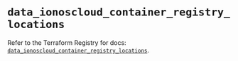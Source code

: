 # `data_ionoscloud_container_registry_locations`

Refer to the Terraform Registry for docs: [`data_ionoscloud_container_registry_locations`](https://registry.terraform.io/providers/ionos-cloud/ionoscloud/6.6.9/docs/data-sources/container_registry_locations).

